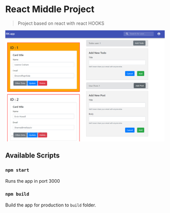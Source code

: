 # React Middle Project

> Project based on react with react HOOKS
<img src="src/images/pro_img.png" heigth="200" alt="project image">

## Available Scripts

### `npm start`

Runs the app in port 3000

### `npm build`

Build the app for production to `build` folder.
